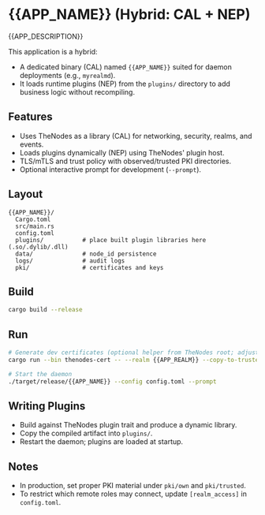 # {{APP_NAME}} (Hybrid: CAL + NEP)

{{APP_DESCRIPTION}}

This application is a hybrid:
- A dedicated binary (CAL) named `{{APP_NAME}}` suited for daemon deployments (e.g., `myrealmd`).
- It loads runtime plugins (NEP) from the `plugins/` directory to add business logic without recompiling.

## Features
- Uses TheNodes as a library (CAL) for networking, security, realms, and events.
- Loads plugins dynamically (NEP) using TheNodes' plugin host.
- TLS/mTLS and trust policy with observed/trusted PKI directories.
- Optional interactive prompt for development (`--prompt`).

## Layout
```
{{APP_NAME}}/
  Cargo.toml
  src/main.rs
  config.toml
  plugins/           # place built plugin libraries here (.so/.dylib/.dll)
  data/              # node_id persistence
  logs/              # audit logs
  pki/               # certificates and keys
```

## Build
```bash
cargo build --release
```

## Run
```bash
# Generate dev certificates (optional helper from TheNodes root; adjust path as needed)
cargo run --bin thenodes-cert -- --realm {{APP_REALM}} --copy-to-trusted

# Start the daemon
./target/release/{{APP_NAME}} --config config.toml --prompt
```

## Writing Plugins
- Build against TheNodes plugin trait and produce a dynamic library.
- Copy the compiled artifact into `plugins/`.
- Restart the daemon; plugins are loaded at startup.

## Notes
- In production, set proper PKI material under `pki/own` and `pki/trusted`.
- To restrict which remote roles may connect, update `[realm_access]` in `config.toml`.
